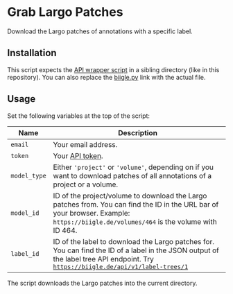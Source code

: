 # Grab Largo Patches

Download the Largo patches of annotations with a specific label.

## Installation

This script expects the [API wrapper script](/biigle) in a sibling directory (like in this repository). You can also replace the [biigle.py](biigle.py) link with the actual file.

## Usage

Set the following variables at the top of the script:

| Name | Description |
| --- | --- |
| `email` | Your email address. |
| `token` | Your [API token](https://biigle.de/settings/tokens). |
| `model_type` | Either `'project'` or `'volume'`, depending on if you want to download patches of all annotations of a project or a volume. |
| `model_id` | ID of the project/volume to download the Largo patches from. You can find the ID in the URL bar of your browser. Example: `https://biigle.de/volumes/464` is the volume with ID 464. |
| `label_id` | ID of the label to download the Largo patches for. You can find the ID of a label in the JSON output of the label tree API endpoint. Try [`https://biigle.de/api/v1/label-trees/1`](https://biigle.de/api/v1/label-trees/1) |

The script downloads the Largo patches into the current directory.
